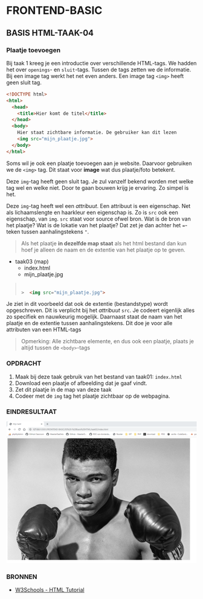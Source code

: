 # FRONTEND-BASIC

## BASIS HTML-TAAK-04

### Plaatje toevoegen

Bij taak 1 kreeg je een introductie  over verschillende HTML-tags. We hadden het over `openings`- en `sluit`-tags. Tussen de tags zetten we de informatie. Bij een image tag werkt het net even anders. Een image tag `<img>` heeft geen sluit tag.

```html
<!DOCTYPE html>
<html>
  <head>
    <title>Hier komt de titel</title>
  </head>
  <body>
    Hier staat zichtbare informatie. De gebruiker kan dit lezen
    <img src="mijn_plaatje.jpg">
  </body>
</html>
```

Soms wil je ook een plaatje toevoegen aan je website. Daarvoor gebruiken we de `<img>` tag. Dit staat voor __image__ wat dus plaatje/foto betekent.

Deze `img`-tag heeft geen sluit tag. Je zul vanzelf bekend worden met welke tag wel en welke niet. Door te gaan bouwen krijg je ervaring. Zo simpel is het.

Deze `img`-tag heeft wel een _attribuut_. Een attribuut is een eigenschap. Net als lichaamslengte en haarkleur een eigenschap is. Zo is `src` ook een eigenschap, van `img`.
`src` staat voor source ofwel bron. Wat is de bron van het plaatje? Wat is de lokatie van het plaatje? Dat zet je dan achter het `=`-teken tussen aanhalingstekens `"`.

> Als het plaatje __in dezelfde map staat__ als het html bestand dan kun hoef je alleen de naam en de extentie van het plaatje op te geven.

* taak03 (map)
  * index.html
  * mijn_plaatje.jpg

>
> ```html
>
> >  <img src="mijn_plaatje.jpg">
>
> ```

Je ziet in dit voorbeeld dat ook de extentie (bestandstype) wordt opgeschreven. Dit is verplicht bij het _attribuut_ `src`. Je codeert eigenlijk alles zo specifiek en nauwkeurig mogelijk. Daarnaast staat de naam van het plaatje en de extentie tussen aanhalingstekens. Dit doe je voor alle attributen van een HTML-tags

> Opmerking: Alle zichtbare elemente, en dus ook een plaatje, plaats je altijd tussen de `<body>`-tags

### OPDRACHT

1. Maak bij deze taak gebruik van het bestand van taak01: `index.html`
2. Download een plaatje of afbeelding dat je gaaf vindt.
3. Zet dit plaatje in de map van deze taak
4. Codeer met de `img` tag het plaatje zichtbaar op de webpagina.

### EINDRESULTAAT

![eerste plaatje](images/resultaat.png)

### BRONNEN

* [W3Schools - HTML Tutorial](https://www.w3schools.com/html/)
